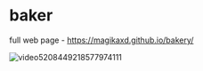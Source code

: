 # baker

full web page - https://magikaxd.github.io/bakery/


![video5208449218577974111](https://github.com/MaGiKaXD/bakery/assets/112424732/1d258cf0-68d5-4d71-ba3d-cd7105e49e88)
